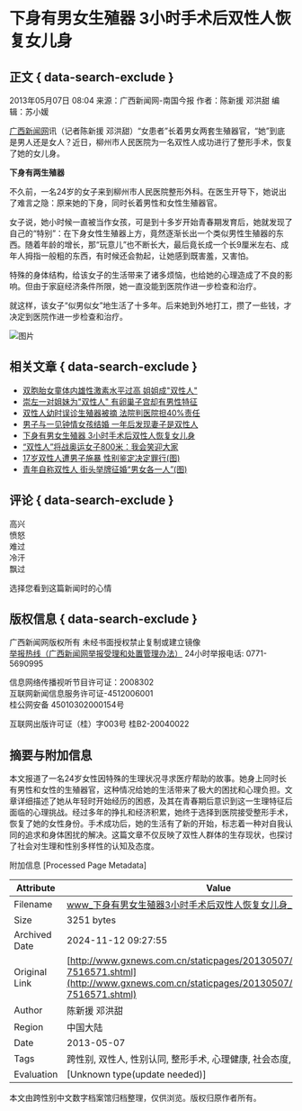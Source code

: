 # 下身有男女生殖器 3小时手术后双性人恢复女儿身

## 正文 { data-search-exclude }


2013年05月07日 08:04 来源：广西新闻网-南国今报 作者：陈新援 邓洪甜 编辑：苏小媛

[广西新闻网](http://www.gxnews.com.cn)讯（记者陈新援 邓洪甜）“女患者”长着男女两套生殖器官，“她”到底是男人还是女人？近日，柳州市人民医院为一名双性人成功进行了整形手术，恢复了她的女儿身。

**下身有两生殖器**

不久前，一名24岁的女子来到柳州市人民医院整形外科。在医生开导下，她说出了难言之隐：原来她的下身，同时长着男性和女性生殖器官。

女子说，她小时候一直被当作女孩，可是到十多岁开始青春期发育后，她就发现了自己的“特别”：在下身女性生殖器上方，竟然逐渐长出一个类似男性生殖器的东西。随着年龄的增长，那“玩意儿”也不断长大，最后竟长成一个长9厘米左右、成年人拇指一般粗的东西，有时候还会勃起，让她感到既害羞，又害怕。

特殊的身体结构，给该女子的生活带来了诸多烦恼，也给她的心理造成了不良的影响。但由于家庭经济条件所限，她一直没能到医院作进一步检查和治疗。

就这样，该女子“似男似女”地生活了十多年。后来她到外地打工，攒了一些钱，才决定到医院作进一步检查和治疗。

![图片](http://www.gxnews.com.cn/images/2009/attitude_percent.gif)

## 相关文章 { data-search-exclude }

- [双胞胎女童体内雄性激素水平过高 姐姐成"双性人"](http://www.gxnews.com.cn/redirect.php?a=about&id=9731934)
- [崇左一对姐妹为"双性人" 有卵巢子宫却有男性特征](http://news.gxnews.com.cn/staticpages/20140103/newgx52c5ea75-9361689.shtml)
- [双性人幼时误诊生殖器被摘 法院判医院担40%责任](http://news.gxnews.com.cn/staticpages/20130719/newgx51e92fbc-8076097.shtml)
- [男子与一见钟情女孩结婚 一年后发现妻子是双性人](http://news.gxnews.com.cn/staticpages/20130529/newgx51a54c5a-7686645.shtml)
- [下身有男女生殖器 3小时手术后双性人恢复女儿身](http://news.gxnews.com.cn/staticpages/20130507/newgx518844f7-7516571-1.shtml)
- [“双性人”将战奥运女子800米：我会笑迎大家](http://news.gxnews.com.cn/staticpages/20120425/newgx4f9795ed-5135623.shtml)
- [17岁双性人遭男子施暴 性别鉴定决定罪行(图)](http://news.gxnews.com.cn/staticpages/20110614/newgx4df736ee-3875048.shtml)
- [青年自称双性人 街头举牌征婚“男女各一人”(图)](http://news.gxnews.com.cn/staticpages/20100818/newgx4c6b3cac-3193586.shtml)

## 评论 { data-search-exclude }

高兴  
愤怒  
难过  
冷汗  
飘过

选择您看到这篇新闻时的心情

## 版权信息 { data-search-exclude }

广西新闻网版权所有 未经书面授权禁止复制或建立镜像  
[举报热线（广西新闻网举报受理和处置管理办法）](http://news.gxnews.com.cn/staticpages/20171229/newgx5a460936-16798972.shtml) 24小时举报电话: 0771-5690995  

信息网络传播视听节目许可证：2008302  
互联网新闻信息服务许可证-4512006001  
桂公网安备 45010302000154号  

互联网出版许可证（桂）字003号 桂B2-20040022

## 摘要与附加信息

<!-- tcd_abstract -->
本文报道了一名24岁女性因特殊的生理状况寻求医疗帮助的故事。她身上同时长有男性和女性的生殖器官，这种情况给她的生活带来了极大的困扰和心理负担。文章详细描述了她从年轻时开始经历的困惑，及其在青春期后意识到这一生理特征后面临的心理挑战。经过多年的挣扎和经济积累，她终于选择到医院接受整形手术，恢复了她的女性身份。手术成功后，她的生活有了新的开始，标志着一种对自我认同的追求和身体困扰的解决。这篇文章不仅反映了双性人群体的生存现状，也探讨了社会对生理和性别多样性的认知及态度。
<!-- tcd_abstract_end -->

附加信息 [Processed Page Metadata]

| Attribute       | Value                                  |
|-----------------|----------------------------------------|
| Filename        | www_下身有男女生殖器3小时手术后双性人恢复女儿身_-_广西新闻网.md                             |
| Size            | 3251 bytes                           |
| Archived Date   | 2024-11-12 09:27:55                             |
| Original Link   | [http://www.gxnews.com.cn/staticpages/20130507/newgx518844f7-7516571.shtml](http://www.gxnews.com.cn/staticpages/20130507/newgx518844f7-7516571.shtml)                       |
| Author          | 陈新援 邓洪甜                               |
| Region          | 中国大陆                               |
| Date            | 2013-05-07                                 |
| Tags            | 跨性别, 双性人, 性别认同, 整形手术, 心理健康, 社会态度, 医疗资源                                 |
| Evaluation            | [Unknown type(update needed)]                                 |
<!-- tcd_table_end -->

本文由跨性别中文数字档案馆归档整理，仅供浏览。版权归原作者所有。
